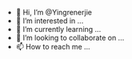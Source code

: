 - 👋 Hi, I’m @Yingrenerjie
- 👀 I’m interested in ...
- 🌱 I’m currently learning ...
- 💞️ I’m looking to collaborate on ...
- 📫 How to reach me ...

<!---
Yingrenerjie/Yingrenerjie is a ✨ special ✨ repository because its `README.md` (this file) appears on your GitHub profile.
You can click the Preview link to take a look at your changes.
--->
